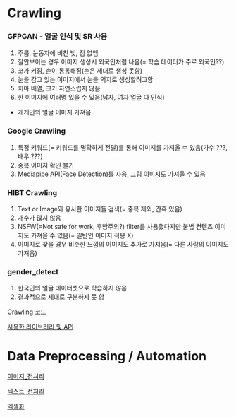# Crawling

### GFPGAN - 얼굴 인식 및 SR 사용
1. 주름, 눈동자에 비친 빛, 점 없앰
2. 잘안보이는 경우 이미지 생성시 외국인처럼 나옴(= 학습 데이터가 주로 외국인??)
3. 코가 커짐, 손이 통통해짐(손은 제대로 생성 못함)
4. 눈을 감고 있는 이미지에서 눈을 억지로 생성할려고함
5. 치아 배열, 크기 자연스럽지 않음
6. 한 이미지에 여러명 있을 수 있음(남자, 여자 얼굴 다 인식)
  - 개개인의 얼굴 이미지 가져옴


### Google Crawling
1. 특정 키워드(= 키워드를 명확하게 전달)를 통해 이미지를 가져올 수 있음(가수 ???, 배우 ???)
2. 중복 이미지 확인 불가
3. Mediapipe API(Face Detection)를 사용, 그림 이미지도 가져올 수 있음


### HIBT Crawling
1. Text or Image와 유사한 이미지들 검색(= 중복 제외, 간혹 있음)
2. 개수가 많지 않음
3. NSFW(=Not safe for work, 후방주의?) filter를 사용했다지만 불법 컨텐츠 이미지도 가져올 수 있음(= 일반인 이미지 적용 X)
4. 이미지로 찾을 경우 비슷한 느낌의 이미지도 추가로 가져옴(= 다른 사람의 이미지도 가져옴)

### gender_detect
1. 한국인의 얼굴 데이터셋으로 학습하지 않음
2. 결과적으로 제대로 구분하지 못 함


[Crawling 코드](scraping_py/netflix)

[사용한 라이브러리 및 API](scraping_py/useful_code)


# Data Preprocessing / Automation
[이미지_전처리](scraping_py/image_preprocess)

[텍스트_전처리](scraping_py/data_preprocess)

[엑셀화](scraping_py/make_excel)
